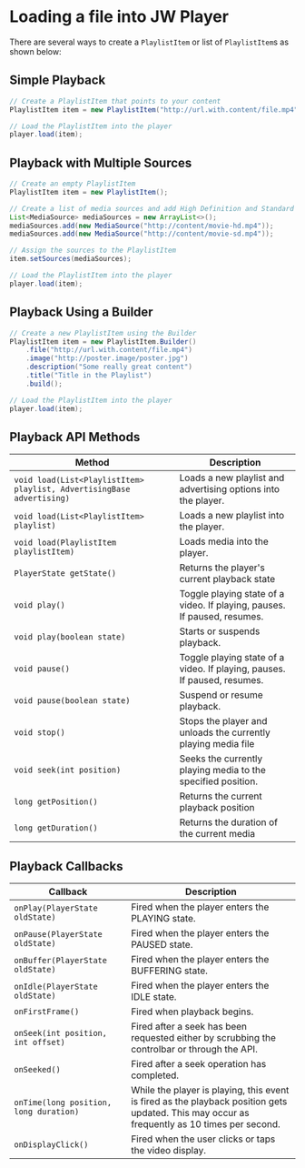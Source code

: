 # Loading a file into JW Player

There are several ways to create a `PlaylistItem` or list of `PlaylistItem`s as shown below:

## Simple Playback

```java
// Create a PlaylistItem that points to your content
PlaylistItem item = new PlaylistItem("http://url.with.content/file.mp4");

// Load the PlaylistItem into the player
player.load(item);
```

## Playback with Multiple Sources

```java
// Create an empty PlaylistItem
PlaylistItem item = new PlaylistItem();

// Create a list of media sources and add High Definition and Standard Definition variants of the stream
List<MediaSource> mediaSources = new ArrayList<>();
mediaSources.add(new MediaSource("http://content/movie-hd.mp4"));
mediaSources.add(new MediaSource("http://content/movie-sd.mp4"));

// Assign the sources to the PlaylistItem
item.setSources(mediaSources);

// Load the PlaylistItem into the player
player.load(item);
```

## Playback Using a Builder

```java
// Create a new PlaylistItem using the Builder
PlaylistItem item = new PlaylistItem.Builder()
    .file("http://url.with.content/file.mp4")
    .image("http://poster.image/poster.jpg")
    .description("Some really great content")
    .title("Title in the Playlist")
    .build();

// Load the PlaylistItem into the player
player.load(item);
```

## Playback API Methods

| Method | Description |
| --- | --- |
| `void load(List<PlaylistItem> playlist, AdvertisingBase advertising)` | Loads a new playlist and advertising options into the player. |
| `void load(List<PlaylistItem> playlist)` | Loads a new playlist into the player. |
| `void load(PlaylistItem playlistItem)` | Loads media into the player. |
| `PlayerState getState()` | Returns the player's current playback state |
| `void play()` | Toggle playing state of a video. If playing, pauses. If paused, resumes. |
| `void play(boolean state)` | Starts or suspends playback. |
| `void pause()` | Toggle playing state of a video. If playing, pauses. If paused, resumes. |
| `void pause(boolean state)` | Suspend or resume playback. |
| `void stop()` | Stops the player and unloads the currently playing media file |
| `void seek(int position)` | Seeks the currently playing media to the specified position. |
| `long getPosition()` | Returns the current playback position |
| `long getDuration()` | Returns the duration of the current media |

## Playback Callbacks

| Callback | Description |
| --- | --- |
| `onPlay(PlayerState oldState)` | Fired when the player enters the PLAYING state. |
| `onPause(PlayerState oldState)` | Fired when the player enters the PAUSED state. |
| `onBuffer(PlayerState oldState)` | Fired when the player enters the BUFFERING state. |
| `onIdle(PlayerState oldState)` | Fired when the player enters the IDLE state. |
| `onFirstFrame()` | Fired when playback begins. |
| `onSeek(int position, int offset)` | Fired after a seek has been requested either by scrubbing the controlbar or through the API. |
| `onSeeked()` | Fired after a seek operation has completed. |
| `onTime(long position, long duration)` | While the player is playing, this event is fired as the playback position gets updated. This may occur as frequently as 10 times per second. |
| `onDisplayClick()` | Fired when the user clicks or taps the video display. |
